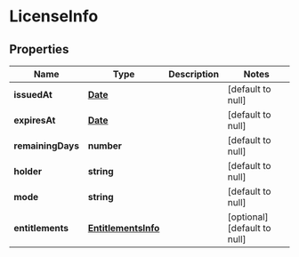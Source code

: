 # LicenseInfo

## Properties
Name | Type | Description | Notes
------------ | ------------- | ------------- | -------------
**issuedAt** | [**Date**](Date.md) |  | [default to null]
**expiresAt** | [**Date**](Date.md) |  | [default to null]
**remainingDays** | **number** |  | [default to null]
**holder** | **string** |  | [default to null]
**mode** | **string** |  | [default to null]
**entitlements** | [**EntitlementsInfo**](EntitlementsInfo.md) |  | [optional] [default to null]


